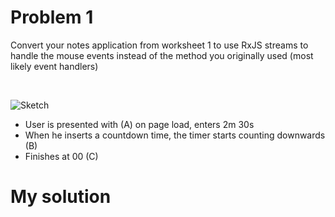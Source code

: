 # Problem 1
Convert your notes application from worksheet 1 to use RxJS streams to handle the
mouse events instead of the method you originally used (most likely event handlers)

</br>

![Sketch](/images/.png)
- User is presented with (A) on page load, enters 2m 30s
- When he inserts a countdown time, the timer starts counting downwards (B)
- Finishes at 00 (C)


# My solution
</br></br>